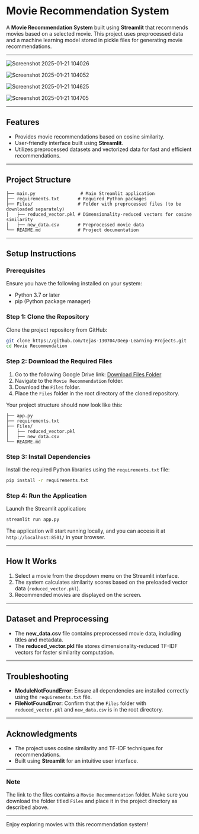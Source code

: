 # Movie Recommendation System

A **Movie Recommendation System** built using **Streamlit** that recommends movies based on a selected movie. This project uses preprocessed data and a machine learning model stored in pickle files for generating movie recommendations. 

---

![Screenshot 2025-01-21 104026](https://github.com/user-attachments/assets/3008ca0d-a304-48a2-bce4-ade39940870f)


![Screenshot 2025-01-21 104052](https://github.com/user-attachments/assets/7e95d9ca-1816-4d7d-b226-18b59c7cbea5)

![Screenshot 2025-01-21 104625](https://github.com/user-attachments/assets/19c904a4-c99a-4948-9ffb-646714b9e405)


![Screenshot 2025-01-21 104705](https://github.com/user-attachments/assets/ff6a6617-3a87-47d9-bb66-136bea6977e8)


---

## Features
- Provides movie recommendations based on cosine similarity.
- User-friendly interface built using **Streamlit**.
- Utilizes preprocessed datasets and vectorized data for fast and efficient recommendations.

---

## Project Structure
```
├── main.py                 # Main Streamlit application
├── requirements.txt       # Required Python packages
├── Files/                 # Folder with preprocessed files (to be downloaded separately)
│   ├── reduced_vector.pkl # Dimensionality-reduced vectors for cosine similarity
│   ├── new_data.csv       # Preprocessed movie data
└── README.md              # Project documentation
```

---

## Setup Instructions

### Prerequisites
Ensure you have the following installed on your system:
- Python 3.7 or later
- pip (Python package manager)

### Step 1: Clone the Repository
Clone the project repository from GitHub:
```bash
git clone https://github.com/tejas-130704/Deep-Learning-Projects.git
cd Movie Recommendation
```

### Step 2: Download the Required Files
1. Go to the following Google Drive link:
   [Download Files Folder](https://drive.google.com/drive/folders/1vmIo1fBBkf7hxCmg50Y2ErcSg5063fDL?usp=sharing)
2. Navigate to the `Movie Recommendation` folder.
3. Download the `Files` folder.
4. Place the `Files` folder in the root directory of the cloned repository.

Your project structure should now look like this:
```
├── app.py
├── requirements.txt
├── Files/
│   ├── reduced_vector.pkl
│   ├── new_data.csv
└── README.md
```

### Step 3: Install Dependencies
Install the required Python libraries using the `requirements.txt` file:
```bash
pip install -r requirements.txt
```

### Step 4: Run the Application
Launch the Streamlit application:
```bash
streamlit run app.py
```

The application will start running locally, and you can access it at `http://localhost:8501/` in your browser.

---

## How It Works
1. Select a movie from the dropdown menu on the Streamlit interface.
2. The system calculates similarity scores based on the preloaded vector data (`reduced_vector.pkl`).
3. Recommended movies are displayed on the screen.

---

## Dataset and Preprocessing
- The **new_data.csv** file contains preprocessed movie data, including titles and metadata.
- The **reduced_vector.pkl** file stores dimensionality-reduced TF-IDF vectors for faster similarity computation.

---

## Troubleshooting
- **ModuleNotFoundError**: Ensure all dependencies are installed correctly using the `requirements.txt` file.
- **FileNotFoundError**: Confirm that the `Files` folder with `reduced_vector.pkl` and `new_data.csv` is in the root directory.

---

## Acknowledgments
- The project uses cosine similarity and TF-IDF techniques for recommendations.
- Built using **Streamlit** for an intuitive user interface.

---

### Note
The link to the files contains a `Movie Recommendation` folder. Make sure you download the folder titled `Files` and place it in the project directory as described above.

---

Enjoy exploring movies with this recommendation system!

